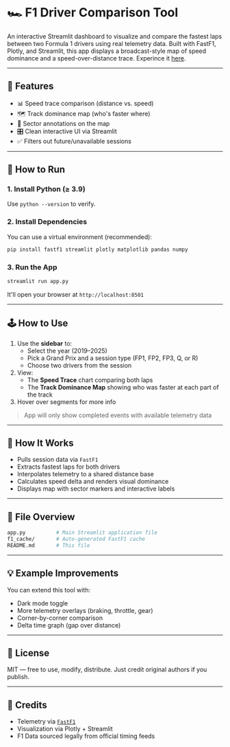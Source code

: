 # 🏎️ F1 Driver Comparison Tool

An interactive Streamlit dashboard to visualize and compare the fastest laps between two Formula 1 drivers using real telemetry data. Built with FastF1, Plotly, and Streamlit, this app displays a broadcast-style map of speed dominance and a speed-over-distance trace. Experince it [here](https://f1-devanalysis.streamlit.app/).

---

## 🔧 Features

- 📊 Speed trace comparison (distance vs. speed)
- 🗺️ Track dominance map (who's faster where)
- 📍 Sector annotations on the map
- 🎛️ Clean interactive UI via Streamlit
- ✅ Filters out future/unavailable sessions

---

## 🚀 How to Run

### 1. Install Python (≥ 3.9)

Use `python --version` to verify.

### 2. Install Dependencies

You can use a virtual environment (recommended):

```bash
pip install fastf1 streamlit plotly matplotlib pandas numpy
```

### 3. Run the App

```bash
streamlit run app.py
```

It'll open your browser at `http://localhost:8501`

---

## 🕹️ How to Use

1. Use the **sidebar** to:
   - Select the year (2019–2025)
   - Pick a Grand Prix and a session type (FP1, FP2, FP3, Q, or R)
   - Choose two drivers from the session
2. View:
   - The **Speed Trace** chart comparing both laps
   - The **Track Dominance Map** showing who was faster at each part of the track
3. Hover over segments for more info

> App will only show completed events with available telemetry data

---

## 🧠 How It Works

- Pulls session data via `FastF1`
- Extracts fastest laps for both drivers
- Interpolates telemetry to a shared distance base
- Calculates speed delta and renders visual dominance
- Displays map with sector markers and interactive labels

---

## 📂 File Overview

```bash
app.py          # Main Streamlit application file
f1_cache/       # Auto-generated FastF1 cache
README.md       # This file
```

---

## 💡 Example Improvements

You can extend this tool with:
- Dark mode toggle
- More telemetry overlays (braking, throttle, gear)
- Corner-by-corner comparison
- Delta time graph (gap over distance)

---

## 📜 License

MIT — free to use, modify, distribute. Just credit original authors if you publish.

---

## 🙏 Credits

- Telemetry via [`FastF1`](https://github.com/theOehrly/Fast-F1)
- Visualization via Plotly + Streamlit
- F1 Data sourced legally from official timing feeds

